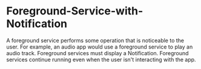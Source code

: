 # Foreground-Service-with-Notification

A foreground service performs some operation that is noticeable to the user. For example, an audio app would use a foreground service to play an audio track.
Foreground services must display a Notification. 
Foreground services continue running even when the user isn't interacting with the app.
